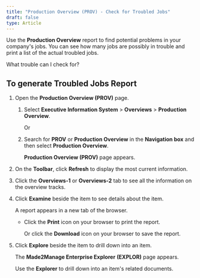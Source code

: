 ```yaml
---
title: "Production Overview (PROV) - Check for Troubled Jobs"
draft: false
type: Article
---
```


Use the **Production Overview** report to find potential problems in your company's jobs. You can see how many jobs are possibly in trouble and print a list of the actual troubled jobs.

What trouble can I check for?

## To generate Troubled Jobs Report

1. Open the **Production Overview (PROV)** page.

    1. Select **Executive Information System** > **Overviews** > **Production Overview**.

        Or

    2. Search for **PROV** or **Production Overview** in the **Navigation box** and then select **Production Overview**.

        **Production Overview (PROV)** page appears.

2. On the **Toolbar**, click **Refresh** to display the most current information.

3. Click the **Overviews-1** or **Overviews-2** tab to see all the information on the overview tracks.

4. Click **Examine** beside the item to see details about the item.

    A report appears in a new tab of the browser.

   - Click the **Print** icon on your browser to print the report.

        Or click the **Download** icon on your browser to save the report.

5. Click **Explore** beside the item to drill down into an item.

    The **Made2Manage Enterprise Explorer** **(EXPLOR)** page appears.

    Use the **Explorer** to drill down into an item's related documents.



​
